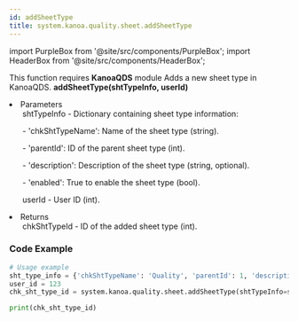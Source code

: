 ```yaml
---
id: addSheetType
title: system.kanoa.quality.sheet.addSheetType
---
```


import PurpleBox from '@site/src/components/PurpleBox';
import HeaderBox from '@site/src/components/HeaderBox';

<PurpleBox>This function requires <b>KanoaQDS</b> module</PurpleBox>
<HeaderBox header="Description">Adds a new sheet type in KanoaQDS.</HeaderBox>
<HeaderBox header="Syntax">
    <b>addSheetType(shtTypeInfo, userId)</b>
    <li> Parameters <br />
        <ul>shtTypeInfo - Dictionary containing sheet type information:</ul>
        <ul>  - 'chkShtTypeName': Name of the sheet type (string).</ul>
        <ul>  - 'parentId': ID of the parent sheet type (int).</ul>
        <ul>  - 'description': Description of the sheet type (string, optional).</ul>
        <ul>  - 'enabled': True to enable the sheet type (bool).</ul>
        <ul>userId - User ID (int).</ul>
    </li>
    <li> Returns <br />
        <ul>chkShtTypeId - ID of the added sheet type (int).</ul>
    </li>
</HeaderBox>

### Code Example
```python
# Usage example
sht_type_info = {'chkShtTypeName': 'Quality', 'parentId': 1, 'description': None, 'enabled': True}
user_id = 123
chk_sht_type_id = system.kanoa.quality.sheet.addSheetType(shtTypeInfo=sht_type_info, userId=user_id)

print(chk_sht_type_id)
